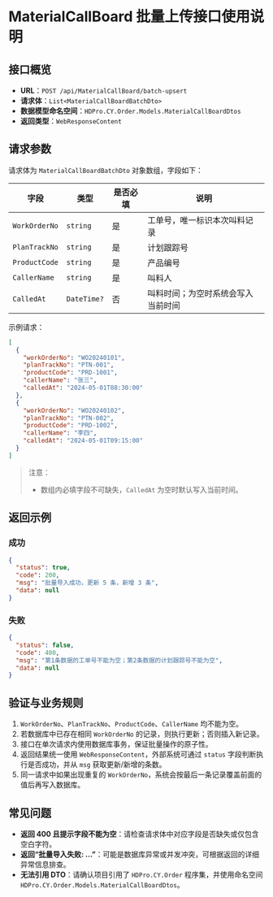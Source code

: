 # MaterialCallBoard 批量上传接口使用说明

## 接口概览
- **URL**：`POST /api/MaterialCallBoard/batch-upsert`
- **请求体**：`List<MaterialCallBoardBatchDto>`
- **数据模型命名空间**：`HDPro.CY.Order.Models.MaterialCallBoardDtos`
- **返回类型**：`WebResponseContent`

## 请求参数
请求体为 `MaterialCallBoardBatchDto` 对象数组，字段如下：

| 字段 | 类型 | 是否必填 | 说明 |
| ---- | ---- | -------- | ---- |
| `WorkOrderNo` | `string` | 是 | 工单号，唯一标识本次叫料记录 |
| `PlanTrackNo` | `string` | 是 | 计划跟踪号 |
| `ProductCode` | `string` | 是 | 产品编号 |
| `CallerName` | `string` | 是 | 叫料人 |
| `CalledAt` | `DateTime?` | 否 | 叫料时间；为空时系统会写入当前时间 |

示例请求：

```json
[
  {
    "workOrderNo": "WO20240101",
    "planTrackNo": "PTN-001",
    "productCode": "PRD-1001",
    "callerName": "张三",
    "calledAt": "2024-05-01T08:30:00"
  },
  {
    "workOrderNo": "WO20240102",
    "planTrackNo": "PTN-002",
    "productCode": "PRD-1002",
    "callerName": "李四",
    "calledAt": "2024-05-01T09:15:00"
  }
]
```

> 注意：
> - 数组内必填字段不可缺失，`CalledAt` 为空时默认写入当前时间。

## 返回示例

### 成功
```json
{
  "status": true,
  "code": 200,
  "msg": "批量导入成功，更新 5 条，新增 3 条",
  "data": null
}
```

### 失败
```json
{
  "status": false,
  "code": 400,
  "msg": "第1条数据的工单号不能为空；第2条数据的计划跟踪号不能为空",
  "data": null
}
```

## 验证与业务规则
1. `WorkOrderNo`、`PlanTrackNo`、`ProductCode`、`CallerName` 均不能为空。
2. 若数据库中已存在相同 `WorkOrderNo` 的记录，则执行更新；否则插入新记录。
3. 接口在单次请求内使用数据库事务，保证批量操作的原子性。
4. 返回结果统一使用 `WebResponseContent`，外部系统可通过 `status` 字段判断执行是否成功，并从 `msg` 获取更新/新增的条数。
5. 同一请求中如果出现重复的 `WorkOrderNo`，系统会按最后一条记录覆盖前面的值后再写入数据库。

## 常见问题
- **返回 400 且提示字段不能为空**：请检查请求体中对应字段是否缺失或仅包含空白字符。
- **返回“批量导入失败: ...”**：可能是数据库异常或并发冲突，可根据返回的详细异常信息排查。
- **无法引用 DTO**：请确认项目引用了 `HDPro.CY.Order` 程序集，并使用命名空间 `HDPro.CY.Order.Models.MaterialCallBoardDtos`。
